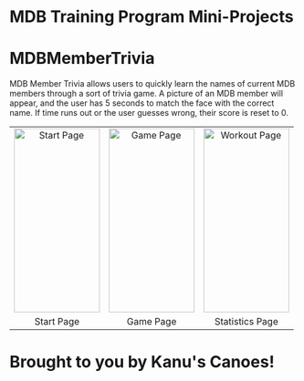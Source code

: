 # MDB Training Program Mini-Projects

# MDBMemberTrivia

MDB Member Trivia allows users to quickly learn the names of current MDB members through a sort of trivia game. A picture of an MDB member will appear, and the user has 5 seconds to match the face with the correct name. If time runs out or the user guesses wrong, their score is reset to 0. 

| | | |
|:-------------------------:|:-------------------------:|:-------------------------:|
| <img width="150" height = "322.668810289" alt="Start Page" src="/images/start.png">| <img width="150" height = "322.668810289" alt="Game Page" src="/images/game.png">| <img width="150" height = "322.668810289" alt="Workout Page" src="/images/stats.png">|
|Start Page|Game Page|Statistics Page|

# Brought to you by Kanu's Canoes!
